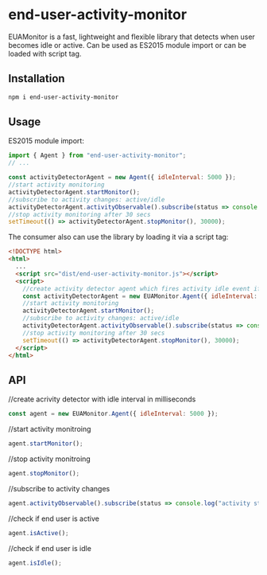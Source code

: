 # end-user-activity-monitor

EUAMonitor is a fast, lightweight and flexible library that detects when user becomes idle or active.
Can be used as ES2015 module import or can be loaded with script tag.

## Installation

```bash
npm i end-user-activity-monitor
```

## Usage

ES2015 module import:

```javascript
import { Agent } from "end-user-activity-monitor";
// ...

const activityDetectorAgent = new Agent({ idleInterval: 5000 });
//start activity monitoring
activityDetectorAgent.startMonitor();
//subscribe to activity changes: active/idle
activityDetectorAgent.activityObservable().subscribe(status => console.log("activity status:", status));
//stop activity monitoring after 30 secs
setTimeout(() => activityDetectorAgent.stopMonitor(), 30000);
```

The consumer also can use the library by loading it via a script tag:

```html
<!DOCTYPE html>
<html>
  ...
  <script src="dist/end-user-activity-monitor.js"></script>
  <script>
    //create activity detector agent which fires activity idle event if end user is not active for 5 seconds
    const activityDetectorAgent = new EUAMonitor.Agent({ idleInterval: 5000 });
    //start activity monitoring
    activityDetectorAgent.startMonitor();
    //subscribe to activity changes: active/idle
    activityDetectorAgent.activityObservable().subscribe(status => console.log("activity status:", status));
    //stop activity monitoring after 30 secs
    setTimeout(() => activityDetectorAgent.stopMonitor(), 30000);
  </script>
</html>
```

## API

//create acrivity detector with idle interval in milliseconds

```javascript
const agent = new EUAMonitor.Agent({ idleInterval: 5000 });
```

//start activity monitroing

```javascript
agent.startMonitor();
```

//stop activity monitroing

```javascript
agent.stopMonitor();
```

//subscribe to activity changes

```javascript
agent.activityObservable().subscribe(status => console.log("activity status:", status));
```

//check if end user is active

```javascript
agent.isActive();
```

//check if end user is idle

```javascript
agent.isIdle();
```
